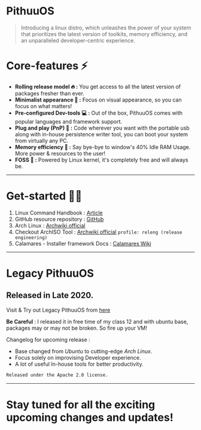 
# PithuuOS

> Introducing a linux distro, which unleashes the power of your system that prioritizes the latest version of toolkits, memory efficiency, and an unparalleled developer-centric experience.

# Core-features ⚡

- **Rolling release model 🔥 :**  You get access to all the latest version of packages fresher than ever.
- **Minimalist appearance 🤩 :** Focus on visual appearance, so you can focus on what matters!
- **Pre-configured Dev-tools 💻 :** Out of the box, PithuuOS comes with popular languages and framework support.
- **Plug and play (PnP) 🔌 :** Code wherever you want with the portable usb along with in-house persistence writer tool, you can boot your system from virtually any PC.
- **Memory efficiency 🧠 :** Say bye-bye to window's 40% Idle RAM Usage. More power & resources to the user!
- **FOSS 🐧 :** Powered by Linux kernel, it's completely free and will always be.

---

# Get-started 👊🏻

1. Linux Command Handbook : [Article](https://www.freecodecamp.org/news/the-linux-commands-handbook/)
2. GitHub resource repository : [GitHub](https://github.com/itech001/awesome-linux-resources)
3. Arch Linux : [Archwiki official](https://wiki.archlinux.org/)
4. Checkout ArchISO Tool : [Archwiki official](https://wiki.archlinux.org/title/archiso) `profile: releng (release engineering)`
5. Calamares - Installer framework Docs : [Calamares Wiki](https://github.com/calamares/calamares/wiki)


---

# Legacy PithuuOS 
## Released in Late 2020.

Visit & Try out Legacy PithuuOS from [here](https://sites.google.com/view/pithuuos)

**Be Careful** : I released it in free time of my class 12 and with ubuntu base, packages may or may not be broken. So fire up your VM!

Changelog for upcoming release : 
- Base changed from *Ubuntu* to cutting-edge *Arch Linux*.
- Focus solely on improvising Developer experience.
- A lot of useful In-house tools for better productivity.


```bash
Released under the Apache 2.0 license.
```
---
# Stay tuned for all the exciting upcoming changes and updates!


